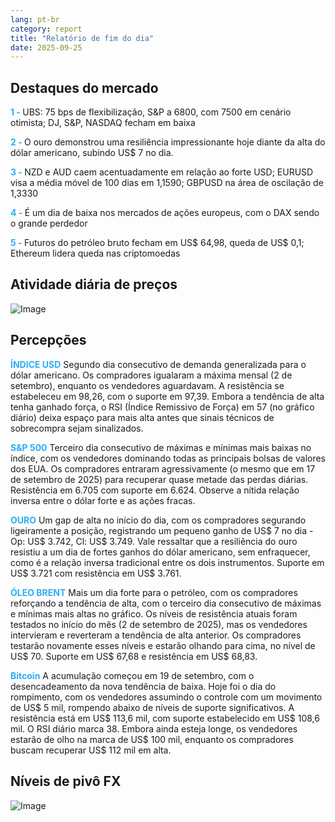 ```yaml
---
lang: pt-br
category: report
title: "Relatório de fim do dia"
date: 2025-09-25
---
```



<h2>Destaques do mercado</h2>
<strong style="color: #2caef7;">1 - </strong> UBS: 75 bps de flexibilização, S&P a 6800, com 7500 em cenário otimista; DJ, S&P, NASDAQ fecham em baixa

<strong style="color: #2caef7;">2 - </strong> O ouro demonstrou uma resiliência impressionante hoje diante da alta do dólar americano, subindo US$ 7 no dia.


<strong style="color: #2caef7;">3 - </strong> NZD e AUD caem acentuadamente em relação ao forte USD; EURUSD visa a média móvel de 100 dias em 1,1590; GBPUSD na área de oscilação de 1,3330

<strong style="color: #2caef7;">4 - </strong> É um dia de baixa nos mercados de ações europeus, com o DAX sendo o grande perdedor


<strong style="color: #2caef7;">5 - </strong> Futuros do petróleo bruto fecham em US$ 64,98, queda de US$ 0,1; Ethereum lidera queda nas criptomoedas



<h2>Atividade diária de preços</h2>
<img src="https://markleighedu.github.io/img/Sep-2025/25-Sep-2025/price.jpg" alt="Image"/>

<h2>Percepções</h2>
<strong style="color: #2caef7;">ÍNDICE USD</strong> Segundo dia consecutivo de demanda generalizada para o dólar americano. Os compradores igualaram a máxima mensal (2 de setembro), enquanto os vendedores aguardavam. A resistência se estabeleceu em 98,26, com o suporte em 97,39. Embora a tendência de alta tenha ganhado força, o RSI (Índice Remissivo de Força) em 57 (no gráfico diário) deixa espaço para mais alta antes que sinais técnicos de sobrecompra sejam sinalizados.

<strong style="color: #2caef7;">S&P 500</strong> Terceiro dia consecutivo de máximas e mínimas mais baixas no índice, com os vendedores dominando todas as principais bolsas de valores dos EUA. Os compradores entraram agressivamente (o mesmo que em 17 de setembro de 2025) para recuperar quase metade das perdas diárias. Resistência em 6.705 com suporte em 6.624. Observe a nítida relação inversa entre o dólar forte e as ações fracas.

<strong style="color: #2caef7;">OURO</strong> Um gap de alta no início do dia, com os compradores segurando ligeiramente a posição, registrando um pequeno ganho de US$ 7 no dia - Op: US$ 3.742, Cl: US$ 3.749. Vale ressaltar que a resiliência do ouro resistiu a um dia de fortes ganhos do dólar americano, sem enfraquecer, como é a relação inversa tradicional entre os dois instrumentos. Suporte em US$ 3.721 com resistência em US$ 3.761.

<strong style="color: #2caef7;">ÓLEO BRENT</strong> Mais um dia forte para o petróleo, com os compradores reforçando a tendência de alta, com o terceiro dia consecutivo de máximas e mínimas mais altas no gráfico. Os níveis de resistência atuais foram testados no início do mês (2 de setembro de 2025), mas os vendedores intervieram e reverteram a tendência de alta anterior. Os compradores testarão novamente esses níveis e estarão olhando para cima, no nível de US$ 70. Suporte em US$ 67,68 e resistência em US$ 68,83.

<strong style="color: #2caef7;">Bitcoin</strong> A acumulação começou em 19 de setembro, com o desencadeamento da nova tendência de baixa. Hoje foi o dia do rompimento, com os vendedores assumindo o controle com um movimento de US$ 5 mil, rompendo abaixo de níveis de suporte significativos. A resistência está em US$ 113,6 mil, com suporte estabelecido em US$ 108,6 mil. O RSI diário marca 38. Embora ainda esteja longe, os vendedores estarão de olho na marca de US$ 100 mil, enquanto os compradores buscam recuperar US$ 112 mil em alta.



<h2>Níveis de pivô FX</h2>
<img src="https://markleighedu.github.io/img/Sep-2025/25-Sep-2025/pivot.jpg" alt="Image"/>